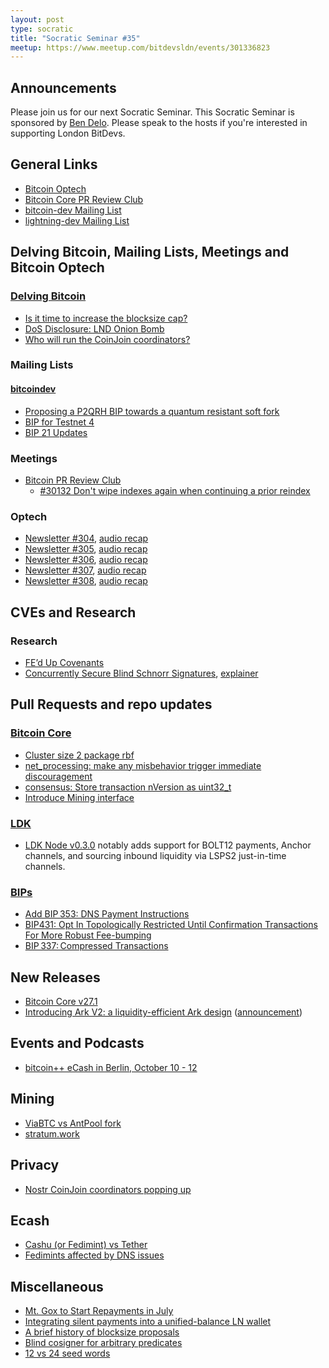```yaml
---
layout: post
type: socratic
title: "Socratic Seminar #35"
meetup: https://www.meetup.com/bitdevsldn/events/301336823
---
```


## Announcements

Please join us for our next Socratic Seminar. This Socratic Seminar is sponsored by [Ben Delo](https://twitter.com/bendelo).
Please speak to the hosts if you're interested in supporting London BitDevs.

## General Links

* [Bitcoin Optech](https://bitcoinops.org)
* [Bitcoin Core PR Review Club](https://bitcoincore.reviews)
* [bitcoin-dev Mailing List](https://lists.linuxfoundation.org/pipermail/bitcoin-dev)
* [lightning-dev Mailing List](https://lists.linuxfoundation.org/pipermail/lightning-dev)

## Delving Bitcoin, Mailing Lists, Meetings and Bitcoin Optech
### [Delving Bitcoin](https://delvingbitcoin.org/)
- [Is it time to increase the blocksize cap?](https://delvingbitcoin.org/t/is-it-time-to-increase-the-blocksize-cap/941)
- [DoS Disclosure: LND Onion Bomb](https://delvingbitcoin.org/t/dos-disclosure-lnd-onion-bomb/979)
- [Who will run the CoinJoin coordinators?](https://delvingbitcoin.org/t/who-will-run-the-coinjoin-coordinators/934)

### Mailing Lists
#### [bitcoindev](https://groups.google.com/g/bitcoindev)
- [Proposing a P2QRH BIP towards a quantum resistant soft fork](https://groups.google.com/g/bitcoindev/c/Aee8xKuIC2s)
- [BIP for Testnet 4](https://groups.google.com/g/bitcoindev/c/0BYW_diKiVw)
- [BIP 21 Updates](https://groups.google.com/g/bitcoindev/c/P0D5EZyw1Bk)

### Meetings
- [Bitcoin PR Review Club](https://bitcoincore.reviews)
  - [#30132 Don't wipe indexes again when continuing a prior reindex](https://bitcoincore.reviews/30132)

### Optech
- [Newsletter #304](https://bitcoinops.org/en/newsletters/2024/05/24/), [audio recap](https://bitcoinops.org/en/podcast/2024/05/27/)
- [Newsletter #305](https://bitcoinops.org/en/newsletters/2024/05/31/), [audio recap](https://bitcoinops.org/en/podcast/2024/06/04/)
- [Newsletter #306](https://bitcoinops.org/en/newsletters/2024/06/07/), [audio recap](https://bitcoinops.org/en/podcast/2024/06/11/)
- [Newsletter #307](https://bitcoinops.org/en/newsletters/2024/06/14/), [audio recap](https://bitcoinops.org/en/podcast/2024/06/18/)
- [Newsletter #308](https://bitcoinops.org/en/newsletters/2024/06/21/), [audio recap](https://bitcoinops.org/en/podcast/2024/06/15/)

## CVEs and Research
### Research
- [FE’d Up Covenants](https://rubin.io/public/pdfs/fedcov.pdf)
- [Concurrently Secure Blind Schnorr Signatures](https://eprint.iacr.org/2022/1676), [explainer](1799556806739439938)

## Pull Requests and repo updates
### [Bitcoin Core](https://github.com/bitcoin/bitcoin)
<!--- Link to query merged PRs since YYYY-MM-DD sorted by descending activity: https://github.com/bitcoin/bitcoin/pulls?page=1&q=is%3Apr+is%3Aclosed+merged%3A%3EYYYY-MM-DD+sort%3Acomments-desc -->
- [Cluster size 2 package rbf](https://github.com/bitcoin/bitcoin/pull/28984)
- [net\_processing: make any misbehavior trigger immediate discouragement](https://github.com/bitcoin/bitcoin/pull/29575)
- [consensus: Store transaction nVersion as uint32\_t](https://github.com/bitcoin/bitcoin/pull/29325)
- [Introduce Mining interface](https://github.com/bitcoin/bitcoin/pull/30200)

### [LDK](https://github.com/lightningdevkit/rust-lightning)
- [LDK Node v0.3.0](https://github.com/lightningdevkit/ldk-node/releases/tag/v0.3.0) notably adds support for BOLT12 payments, Anchor channels, and sourcing inbound liquidity via LSPS2 just-in-time channels.

### [BIPs](https://github.com/bitcoin/bips)
- [Add BIP 353: DNS Payment Instructions](https://github.com/bitcoin/bips/pull/1551)
- [BIP431: Opt In Topologically Restricted Until Confirmation Transactions For More Robust Fee-bumping](https://github.com/bitcoin/bips/pull/1541)
- [BIP 337: Compressed Transactions](https://github.com/bitcoin/bips/pull/1556)

## New Releases
- [Bitcoin Core v27.1](https://github.com/bitcoin/bitcoin/releases/tag/v27.1)
- [Introducing Ark V2: a liquidity-efficient Ark design](https://brqgoo.medium.com/introducing-ark-v2-2e7ab378e87b) ([announcement](https://x.com/brqgoo/status/1799204137554391297))

## Events and Podcasts
- [bitcoin++ eCash in Berlin, October 10 - 12](https://btcplusplus.dev/conf/berlin24)

## Mining
- [ViaBTC vs AntPool fork](https://x.com/0xB10C/status/1804143652962185531)
- [stratum.work](https://x.com/boerst/status/1800495051027681671)

## Privacy
- [Nostr CoinJoin coordinators popping up](https://x.com/nopara73/status/1797232582003691699)

## Ecash
- [Cashu (or Fedimint) vs Tether](https://stacker.news/items/554143)
- [Fedimints affected by DNS issues](https://x.com/MutinyWallet/status/1805346636660429021)

## Miscellaneous
- [Mt. Gox to Start Repayments in July](https://bitcoinmagazine.com/business/mt-gox-to-start-bitcoin-repayments-in-july)
- [Integrating silent payments into a unified-balance LN wallet](https://x.com/jxpcsnmz/status/1794238887935783056)
- [A brief history of blocksize proposals](https://x.com/ajtowns/status/1798185661570441383)
- [Blind cosigner for arbitrary predicates](https://x.com/salvatoshi/status/1798258631693193632)
- [12 vs 24 seed words](https://x.com/_weidai/status/1803257402457989213)

